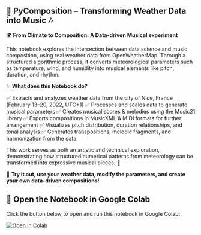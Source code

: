 ## 🎼 **PyComposition – Transforming Weather Data into Music** 🎶

🌍 **From Climate to Composition: A Data-driven Musical experiment**

This notebook explores the intersection between data science and music composition, using real weather data from OpenWeatherMap. Through a structured algorithmic process, it converts meteorological parameters such as temperature, wind, and humidity into musical elements like pitch, duration, and rhythm.

✨ **What does this Notebook do?**

✅ Extracts and analyzes weather data from the city of Nice, France (February 13–20, 2022, UTC+1)
✅ Processes and scales data to generate musical parameters
✅ Creates musical scores & melodies using the Music21 library
✅ Exports compositions in MusicXML & MIDI formats for further arrangement
✅ Visualizes pitch distribution, duration relationships, and tonal analysis
✅ Generates transpositions, melodic fragments, and harmonization from the data

This work serves as both an artistic and technical exploration, demonstrating how structured numerical patterns from meteorology can be transformed into expressive musical pieces. 🎵

🔗 **Try it out, use your weather data, modify the parameters, and create your own data-driven compositions!**
## 🚀 Open the Notebook in Google Colab  
Click the button below to open and run this notebook in Google Colab:  

[![Open in Colab](https://colab.research.google.com/assets/colab-badge.svg)](https://colab.research.google.com/github/RominaSR/weather-data-analysis-to-music/blob/main/Nice_PyComposition(reviewed).ipynb)


